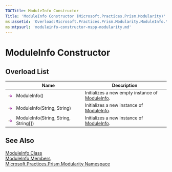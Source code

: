 ```yaml
---
TOCTitle: ModuleInfo Constructor
Title: 'ModuleInfo Constructor (Microsoft.Practices.Prism.Modularity)'
ms:assetid: 'Overload:Microsoft.Practices.Prism.Modularity.ModuleInfo.\#ctor'
ms:mtpsurl: 'moduleinfo-constructor-mspp-modularity.md'
---
```


# ModuleInfo Constructor

## Overload List

<table>
<thead>
<tr class="header">
<th> </th>
<th>Name</th>
<th>Description</th>
</tr>
</thead>
<tbody>
<tr class="odd">
<td><img src="/patterns-practices/reference/images/public-method.gif" alt="Public method"/></td>
<td>ModuleInfo()</td>
<td><div class="summary">
Initializes a new empty instance of <a href="/patterns-practices/reference/moduleinfo-class-mspp-modularity" data-raw-source="[ModuleInfo](/patterns-practices/reference/moduleinfo-class-mspp-modularity)">ModuleInfo</a>.
</div></td>
</tr>
<tr class="even">
<td><img src="/patterns-practices/reference/images/public-method.gif" alt="Public method"/></td>
<td>ModuleInfo(String, String)</td>
<td><div class="summary">
Initializes a new instance of <a href="/patterns-practices/reference/moduleinfo-class-mspp-modularity" data-raw-source="[ModuleInfo](/patterns-practices/reference/moduleinfo-class-mspp-modularity)">ModuleInfo</a>.
</div></td>
</tr>
<tr class="odd">
<td><img src="/patterns-practices/reference/images/public-method.gif" alt="Public method"/></td>
<td>ModuleInfo(String, String, String[])</td>
<td><div class="summary">
Initializes a new instance of <a href="/patterns-practices/reference/moduleinfo-class-mspp-modularity" data-raw-source="[ModuleInfo](/patterns-practices/reference/moduleinfo-class-mspp-modularity)">ModuleInfo</a>.
</div></td>
</tr>
</tbody>
</table>

## See Also

[ModuleInfo Class](/patterns-practices/reference/moduleinfo-class-mspp-modularity)  
[ModuleInfo Members](/patterns-practices/reference/moduleinfo-members-mspp-modularity)  
[Microsoft.Practices.Prism.Modularity Namespace](/patterns-practices/reference/mspp-modularity-namespace)  